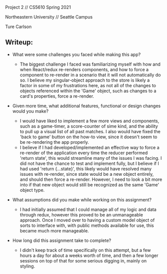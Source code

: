 Project 2  // CS5610 Spring 2021

Northeastern University // Seattle Campus

Ture Carlson

## Writeup:

* What were some challenges you faced while making this app?

  * The biggest challenge I faced was familiarizing myself with how and when React/redux re-renders components, and how to force a component to re-render in a scenario that it will not automatically do so. I believe my singular-object approach to the store is likely a factor in some of my frustrations here, as not all of the changes to objects referenced within the 'Game' object, such as changes to a card's properties, force a re-render.
* Given more time, what additional features, functional or design changes would you make?

  * I would have liked to implement a few more views and components, such as a game-timer, a score-counter of sime kind, and the ability to pull up a visual list of all past matches. I also would have fixed the 'back to game' button on the how-to view, since it doesn't seem to be re-rendering the app properly.
  * I believe if I had developed/implemented an effective way to force a re-render of the application every time the reducer performed 'return state', this would streamline many of the issues I was facing. I did not have the chance to test and implement fully, but I believe if I had used 'return {...state}', this likely would have resolved many issues with re-render, since state would be a new object entirely, and should then force a re-render. However, I need to look a bit more into if that new object would still be recognized as the same 'Game' object type.
* What assumptions did you make while working on this assignment?

  * I had initially assumed that I could manage all of my logic and data through redux, however this proved to be an unmanageable approach. Once I moved over to having a custom model object of sorts to interface with, with public methods available for use, this became much more manageable.
* How long did this assignment take to complete?

  * I didn't keep track of time specifically on this attempt, but a few hours a day for about a weeks worth of time, and then a few longer sessions on top of that for some serious digging in, mainly on styling.
